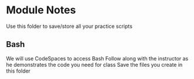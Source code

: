 # Module Notes

Use this folder to save/store all your practice scripts

## Bash

We will use CodeSpaces to access Bash
Follow along with the instructor as he demonstrates the code you need  for class
Save the files you create in this folder

